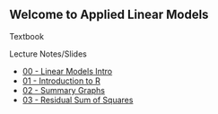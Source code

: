 ## Welcome to Applied Linear Models

Textbook 

Lecture Notes/Slides

* [00 - Linear Models Intro](/MBanuelos/Applied_Linear_Models/00_LinearModels_Intro.html)
* [01 - Introduction to R](/MBanuelos/Applied_Linear_Models/01_Introduction_to_R.nb.html)
* [02 - Summary Graphs](/MBanuelos/Applied_Linear_Models/02_SummaryGraphs.html)
* [03 - Residual Sum of Squares](/MBanuelos/Applied_Linear_Models/03_RSS.html)
